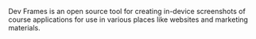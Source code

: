 Dev Frames is an open source tool for creating in-device screenshots of course applications for use in various places like websites and marketing materials.


